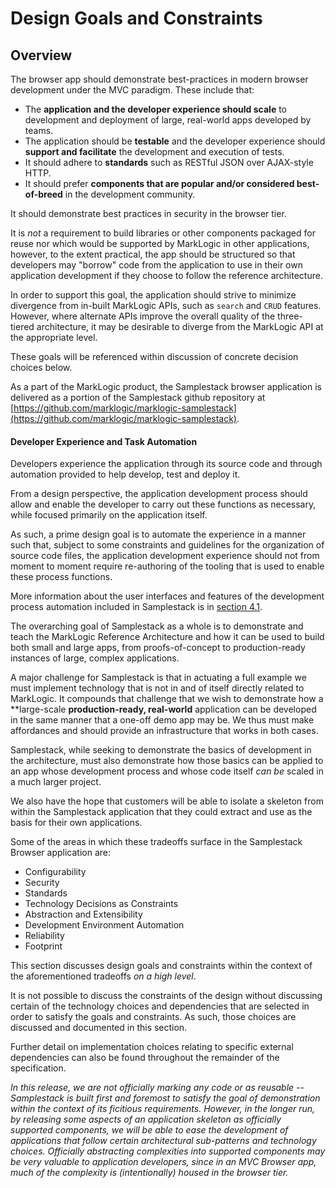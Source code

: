 # Design Goals and Constraints

## Overview

The browser app should demonstrate best-practices in modern browser development under the MVC paradigm.  These include that:

* The **application and the developer experience should scale** to development and deployment of large, real-world apps developed by teams.
* The application should be **testable** and the developer experience should **support and facilitate** the development and execution of tests.
* It should adhere to **standards** such as RESTful JSON over AJAX-style HTTP.
* It should prefer **components that are popular and/or considered best-of-breed** in the development community.

It should demonstrate best practices in security in the browser tier.

It is *not* a requirement to build libraries or other components packaged for reuse nor which would be supported by MarkLogic in other applications, however, to the extent practical, the app should be structured so that developers may "borrow" code from the application to use in their own application development if they choose to follow the reference architecture.

In order to support this goal, the application should strive to minimize divergence from in-built MarkLogic APIs, such as `search` and `CRUD` features. However, where alternate APIs improve the overall quality of the three-tiered architecture, it may be desirable to diverge from the MarkLogic API at the appropriate level.  

These goals will be referenced within discussion of concrete decision choices below.

As a part of the MarkLogic product, the Samplestack browser application is delivered as a portion of the Samplestack github repository at [https://github.com/marklogic/marklogic-samplestack](https://github.com/marklogic/marklogic-samplestack).

#### Developer Experience and Task Automation

Developers experience the application through its source code and through automation provided to help develop, test and deploy it.

From a design perspective, the application development process should allow and enable the developer to carry out these functions as necessary, while focused primarily on the application itself.

As such, a prime design goal is to automate the experience in a manner such that, subject to some constraints and guidelines for the organization of source code files, the application development experience should not from moment to moment require re-authoring of the tooling that is used to enable these process functions.

More information about the user interfaces and features of the development process automation included in Samplestack is in [section 4.1](#SamplestackBrowser--FunctionalSpecification-4.1ForDevelopers).

The overarching goal of Samplestack as a whole is to demonstrate and teach the MarkLogic Reference Architecture and how it can be used to build both small and large apps, from proofs-of-concept to production-ready instances of large, complex applications.

A major challenge for Samplestack is that in actuating a full example we must implement technology that is not in and of itself directly related to MarkLogic. It compounds that challenge that we wish to demonstrate how a **large-scale **production-ready, real-world** application can be developed in the same manner that a one-off demo app may be. We thus must make affordances and should provide an infrastructure that works in both cases.  

Samplestack, while seeking to demonstrate the basics of development in the architecture, must also demonstrate how those basics can be applied to an app whose development process and whose code itself *can be* scaled in a much larger project.

We also have the hope that customers will be able to isolate a skeleton from within the Samplestack application that they could extract and use as the basis for their own applications.

Some of the areas in which these tradeoffs surface in the Samplestack Browser application are:

- Configurability
- Security
- Standards
- Technology Decisions as Constraints
- Abstraction and Extensibility
- Development Environment Automation
- Reliability
- Footprint

This section discusses design goals and constraints within the context of the aforementioned tradeoffs *on a high level*.  

It is not possible to discuss the constraints of the design without discussing certain of the technology choices and dependencies that are selected in order to satisfy the goals and constraints.  As such, those choices are discussed and documented in this section.

Further detail on implementation choices relating to specific external dependencies can also be found throughout the remainder of the specification.

*In this release, we are not officially marking any code or as reusable -- Samplestack is built first and foremost to satisfy the goal of demonstration within the context of its ficitious requirements. However, in the longer run, by releasing some aspects of an application skeleton as officially supported components, we will be able to ease the development of applications that follow certain architectural sub-patterns and technology choices.  Officially abstracting complexities into supported components may be very valuable to application developers, since in an MVC Browser app, much of the complexity is (intentionally) housed in the browser tier.*
